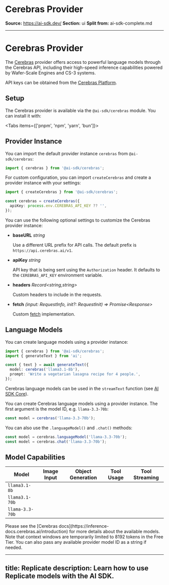 # Cerebras Provider

**Source:** https://ai-sdk.dev/
**Section:** ui
**Split from:** ai-sdk-complete.md

---

# Cerebras Provider

The [Cerebras](https://cerebras.ai) provider offers access to powerful language models through the Cerebras API, including their high-speed inference capabilities powered by Wafer-Scale Engines and CS-3 systems.

API keys can be obtained from the [Cerebras Platform](https://cloud.cerebras.ai).

## Setup

The Cerebras provider is available via the `@ai-sdk/cerebras` module. You can install it with:

<Tabs items={['pnpm', 'npm', 'yarn', 'bun']}>
  <Tab>
    <Snippet text="pnpm add @ai-sdk/cerebras" dark />
  </Tab>
  <Tab>
    <Snippet text="npm install @ai-sdk/cerebras" dark />
  </Tab>
  <Tab>
    <Snippet text="yarn add @ai-sdk/cerebras" dark />
  </Tab>

  <Tab>
    <Snippet text="bun add @ai-sdk/cerebras" dark />
  </Tab>
</Tabs>

## Provider Instance

You can import the default provider instance `cerebras` from `@ai-sdk/cerebras`:

```ts
import { cerebras } from '@ai-sdk/cerebras';
```

For custom configuration, you can import `createCerebras` and create a provider instance with your settings:

```ts
import { createCerebras } from '@ai-sdk/cerebras';

const cerebras = createCerebras({
  apiKey: process.env.CEREBRAS_API_KEY ?? '',
});
```

You can use the following optional settings to customize the Cerebras provider instance:

- **baseURL** _string_

  Use a different URL prefix for API calls.
  The default prefix is `https://api.cerebras.ai/v1`.

- **apiKey** _string_

  API key that is being sent using the `Authorization` header. It defaults to
  the `CEREBRAS_API_KEY` environment variable.

- **headers** _Record&lt;string,string&gt;_

  Custom headers to include in the requests.

- **fetch** _(input: RequestInfo, init?: RequestInit) => Promise&lt;Response&gt;_

  Custom [fetch](https://developer.mozilla.org/en-US/docs/Web/API/fetch) implementation.

## Language Models

You can create language models using a provider instance:

```ts
import { cerebras } from '@ai-sdk/cerebras';
import { generateText } from 'ai';

const { text } = await generateText({
  model: cerebras('llama3.1-8b'),
  prompt: 'Write a vegetarian lasagna recipe for 4 people.',
});
```

Cerebras language models can be used in the `streamText` function
(see [AI SDK Core](/docs/ai-sdk-core)).

You can create Cerebras language models using a provider instance. The first argument is the model ID, e.g. `llama-3.3-70b`:

```ts
const model = cerebras('llama-3.3-70b');
```

You can also use the `.languageModel()` and `.chat()` methods:

```ts
const model = cerebras.languageModel('llama-3.3-70b');
const model = cerebras.chat('llama-3.3-70b');
```

## Model Capabilities

| Model           | Image Input         | Object Generation   | Tool Usage          | Tool Streaming      |
| --------------- | ------------------- | ------------------- | ------------------- | ------------------- |
| `llama3.1-8b`   | <Cross size={18} /> | <Check size={18} /> | <Check size={18} /> | <Check size={18} /> |
| `llama3.1-70b`  | <Cross size={18} /> | <Check size={18} /> | <Check size={18} /> | <Check size={18} /> |
| `llama-3.3-70b` | <Cross size={18} /> | <Check size={18} /> | <Check size={18} /> | <Check size={18} /> |

<Note>
  Please see the [Cerebras
  docs](https://inference-docs.cerebras.ai/introduction) for more details about
  the available models. Note that context windows are temporarily limited to
  8192 tokens in the Free Tier. You can also pass any available provider model
  ID as a string if needed.
</Note>

---
title: Replicate
description: Learn how to use Replicate models with the AI SDK.
---
